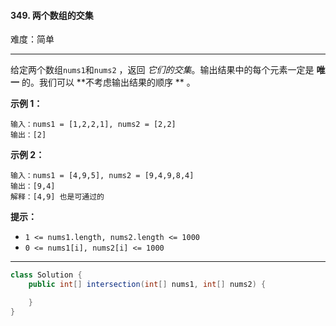 #### 349. 两个数组的交集

难度：简单

---

给定两个数组`nums1`和`nums2` ，返回 _它们的交集_。输出结果中的每个元素一定是  **唯一**  的。我们可以  **不考虑输出结果的顺序
**  。

**示例 1：**

```
输入：nums1 = [1,2,2,1], nums2 = [2,2]
输出：[2]
```

**示例 2：**

```
输入：nums1 = [4,9,5], nums2 = [9,4,9,8,4]
输出：[9,4]
解释：[4,9] 也是可通过的
```

**提示：**

* `1 <= nums1.length, nums2.length <= 1000`
* `0 <= nums1[i], nums2[i] <= 1000`

---

```Java
class Solution {
    public int[] intersection(int[] nums1, int[] nums2) {

    }
}
```